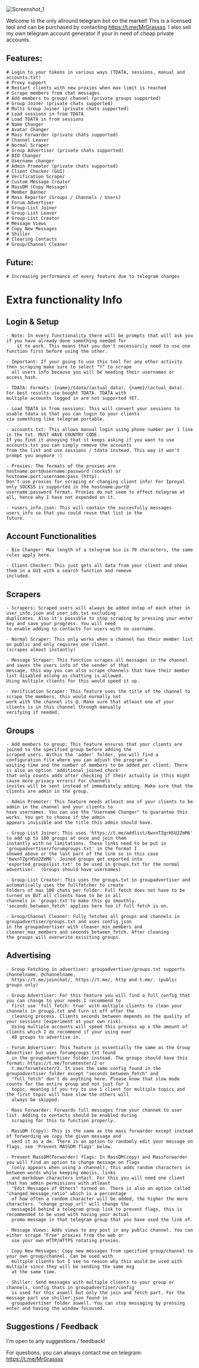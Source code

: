 ![Screenshot_1](https://github.com/MrGrasss/TeleBlitz-BestTelebot/assets/132838549/6751ed42-f179-42c5-9c5c-8e466ab1ef0e)

Welcome to the only allround telegram bot on the market!
This is a licensed tool and can be purchased by contacting https://t.me/MrGrassss.
I also sell my own telegram account generator if your in need of cheap private accounts.

## Features:

    # Login to your tokens in various ways (TDATA, sessions, manual and accounts.txt)
    # Proxy support
    # Restart clients with new proxies when max limit is reached
    # Scrape members from chat messages
    # Add members to group/ channel (private groups supported)
    # Group Joiner (private chats supported)
    # Multi Group Joiner (private chats supported)
    # Load sessions in from TDATA
    # Load TDATA in from sessions
    # Name Changer
    # Avatar Changer
    # Mass Forwarder (private chats supported)
    # Channel Leaver
    # Normal Scraper
    # Group Advertiser (private chats supported)
    # BIO Changer
    # Username changer
    # Admin Promoter (private chats supported)
    # Client Checker (GUI)
    # Verification Scraper
    # Custom Message Creator
    # MassDM (Copy Message)
    # Member Banner
    # Mass Reporter (Groups / Channels / Users)
    # Forum Advertiser
    # Group-List Joiner
    # Group-List Leaver
    # Group-List Creator 
    # Message Views
    # Copy New Messages
    # Shiller
    # Clearing Contacts
    # Group/Channel Cleaner

## Future:

    # Increasing performance of every feature due to telegram changes

# Extra functionality Info
## Login & Setup
    - Note: In every functionality there will be prompts that will ask you if you have already done something needed for
        it to work. This means that you don't necessarily need to use one function first before using the other.

    - Important: If your going to use this tool for any other activity then scraping make sure to select "Y" to scrape
      all users info because you will be needing their usernames or access_hash.
    
    - TDATA: Formats: {name}/tdata/(actual_data), {name}/(actual_data). For best results use bought TDATA. TDATA with 
    multiple accounts logged in are not supported YET. 
    
    - Load TDATA in from sessions: This will convert your sessions to usable tdata so that you can login to your clients
    via something like telegram portable.
    
    - accounts.txt: This allows manual login using phone number per 1 line in the txt. MUST HAVE COUNTRY CODE.
    If you find it annoying that it keeps asking if you want to use accounts.txt you can simply remove the accounts
    from the list and use sessions / tdata instead. This way it won't prompt you anymore :)
    
    - Proxies: The formats of the proxies are hostname:port@username:password (socks5) or hostname:port:username:pass (http).
    Don't use proxies for scraping or changing client info! For Iproyal only SOCKS5 is supported in the hostname:port@
    username:password format. Proxies do not seem to effect telegram at all, hence why I have not expended on it. 
    
    - +users_info.json: This will contain the succesfully messages users_info so that you could reuse that list in the 
    future.
  
## Account Functionalities
    - Bio Changer: Max length of a telegram bio is 70 characters, the same rules apply here.
    
    - Client Checker: This just gets all data from your client and shows them in a GUI with a search function and remove
    included.

## Scrapers

    - Scrapers: Scraped users will always be added ontop of each other in user_info.json and user_ids.txt excluding 
    duplicates. Also it's possible to stop scraping by pressing your enter key and save your progress. You will need
    to enable adding to contacts for users with no username.

    - Normal Scraper: This only works when a channel has their member list on public and only requires one client.
    (scrapes almost instantly)
    
    - Message Scraper: This function scrapes all messages in the channel and saves the users info of the sender of that
    message, this way you can also scrape channels that have their member list disabled aslong as chatting is allowed.
    Using multiple clients for this would speed it up. 

    - Verification Scraper: This feature uses the title of the channel to scrape the members, this would normally not
    work with the channel its @. Make sure that atleast one of your clients is in this channel through manually
    verifying if needed.
  
## Groups

    - Add members to group: This feature ensures that your clients are joined to the specified group before adding the 
    scraped users. Within the 'adder' folder, you will find a configuration file where you can adjust the program's 
    waiting time and the number of members to be added per client. There is also an option 'additional_joined_check'
    that only counts adds after checking if their actually in (this might cause more privacy errors) For channels 
    invites will be sent instead of immediately adding. Make sure that the clients are admin in the group.
    
    - Admin Promoter: This feature needs atleast one of your clients to be admin in the channel and your clients to
    have usernames. You can use the "Username Changer" to guarantee this works. You get to choose if the admin
    appears invisible and the title this admin should have.
    
    - Group-List Joiner: This uses 'https://t.me/addlist/6wxnTZgrHSU2ZmM6' to add up to 100 groups at once and join them
    instantly with no limitations. These links need to be put in 'groupadvertiser/forumgroups.txt' in the format I 
    showed above or the last part of the link so in this case '6wxnTZgrHSU2ZmM6'. Joined groups get exported into
    'exported_groupslist.txt' to be used in groups.txt for the normal advertiser.  (Groups should have usernames)

    - Group-List Creator: This uses the groups.txt in groupadvertiser and automatically uses the fullfetcher to create
    Folders of max 100 chats per folder. Full fetch does not have to be turned on BUT all clients have to be in all
    channels in 'groups.txt'to make this go smoothly. 'seconds_between_fetch' applies here too if full fetch is on.

    - Group/Channel Cleaner: Fully fetches all groups and channels in groupadvertiser/groups.txt and uses config.json
    in the groupadvertiser with cleaner_min_members and cleaner_max_members and seconds_between_fetch. After cleaning
    the groups will overwrite exisiting groups.

## Advertising

    - Group Fetching in advertiser: groupadvertiser/groups.txt supports channelname, @channelname, 
      https://t.me/joinchat/, https://t.me/, http and t.me/. (public groups only)
        
    - Group Advertiser: For this feature you will find a full config that you can change to your needs.I recommend to 
      first use 'full_fetch: true' with multiple clients to clean your channels in groups.txt and turn it off after the
      cleaning process. Clients seconds between depends on the quality of your sessions (experiment at your own risk).
      Using multiple accounts will speed this process up x the amount of clients which I do recommend if your using over    
      40 groups to advertise in.

    - Forum Advertiser: This feature is essentially the same as the Group Advertiser but uses forumgroups.txt found
      in the groupadvertiser folder instead. The groups should have this format: https://t.me/forumtester/2 or 
      t.me/forumtester/2. It uses the same config found in the groupadvertiser folder except "seconds_between_fetch" and
      "full_fetch" don't do anything here. Please know that slow mode counts for the entire group and not just for 1 
      topic, meaning if you try to use 1 client for multiple topics and the first topic will have slow the others will 
      always be skipped. 
    
    - Mass Forwarder: Forwards full messages from your channek to user list. Adding to contacts should be enabled during
      scraping for this to function properly.

    - MassDM (Copy): This is the same as the mass forwarder except instead of forwarding we copy the given message and 
      send it as a dm. There is an option to randomly edit your message on flags, see 'Prevent MASSDM flags' below.

    - Prevent MassDM(Forwarder) flags: In MassDM(copy) and Massforwarder you will find an option to change message on flags
      (only appears when using a channel), this adds random characters in between words while keeping emojis, links 
      and markdown characters intact. For this you will need one client that has admin permissions with atleast 
      "Edit Messages of Others" turned on. There is also an option called "changed_message_ratio" which is a percentage
      of how often a random character will be added, the higher the more characters. "change_group_url" will change the
      messageId behind a telegram group link to prevent flags, this is recommended to be used with having your actual 
      promo message in that telegram group that you have used the link of.
    
    - Message Views: Adds views to any post in any public channel. You can either scrape "Free" proxies from the web or
      use your own HTTP/HTTPS rotating proxies. 
    
    - Copy New Messages: Copy new messages from specified group/channel to your own group/channel. Can be used with 
      multiple clients but I see no reason why this would be used with multiple since they will be sending the same msg
      at the same time.

    - Shiller: Send messages with multiple clients to your group or channels, config thats in groupadvertiser/config
      is used for this aswell but only the join and fetch part. For the message part use shiller.json found in
      groupadvertiser folder aswell. You can stop messaging by pressing enter and having the window focussed.
      
		  
## Suggestions / Feedback

I'm open to any suggestions / feedback!

For questions, you can always contact me on telegram: https://t.me/MrGrassss
